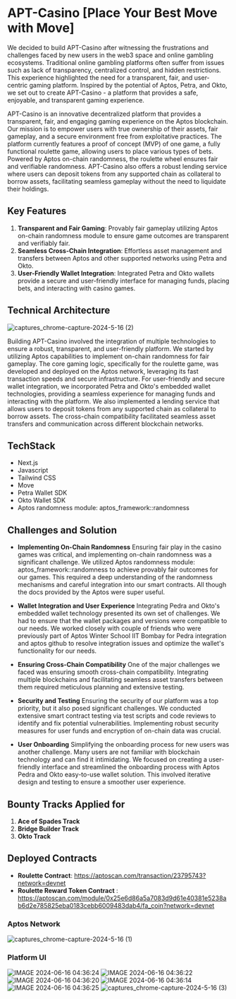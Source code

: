 
# APT-Casino [Place Your Best Move with Move]

We decided to build APT-Casino after witnessing the frustrations and challenges faced by new users in the web3 space and online gambling ecosystems. Traditional online gambling platforms often suffer from issues such as lack of transparency, centralized control, and hidden restrictions. This experience highlighted the need for a transparent, fair, and user-centric gaming platform. Inspired by the potential of Aptos, Petra, and Okto, we set out to create APT-Casino - a platform that provides a safe, enjoyable, and transparent gaming experience.

APT-Casino is an innovative decentralized platform that provides a transparent, fair, and engaging gaming experience on the Aptos blockchain. Our mission is to empower users with true ownership of their assets, fair gameplay, and a secure environment free from exploitative practices. The platform currently features a proof of concept (MVP) of one game, a fully functional roulette game, allowing users to place various types of bets. Powered by Aptos on-chain randomness, the roulette wheel ensures fair and verifiable randomness. APT-Casino also offers a robust lending service where users can deposit tokens from any supported chain as collateral to borrow assets, facilitating seamless gameplay without the need to liquidate their holdings.

## Key Features

1. **Transparent and Fair Gaming**: Provably fair gameplay utilizing Aptos on-chain randomness module to ensure game outcomes are transparent and verifiably fair.
2. **Seamless Cross-Chain Integration**: Effortless asset management and transfers between Aptos and other supported networks using Petra and Okto.
3. **User-Friendly Wallet Integration**: Integrated Petra and Okto wallets provide a secure and user-friendly interface for managing funds, placing bets, and interacting with casino games.

## Technical Architecture

![captures_chrome-capture-2024-5-16 (2)](https://github.com/Kali-Decoder/Move_Roulette/assets/69464744/6f951ad3-510a-4bf6-9ace-f5d937467351)

Building APT-Casino involved the integration of multiple technologies to ensure a robust, transparent, and user-friendly platform. We started by utilizing Aptos capabilities to implement on-chain randomness for fair gameplay. The core gaming logic, specifically for the roulette game, was developed and deployed on the Aptos network, leveraging its fast transaction speeds and secure infrastructure. For user-friendly and secure wallet integration, we incorporated Petra and Okto's embedded wallet technologies, providing a seamless experience for managing funds and interacting with the platform. We also implemented a lending service that allows users to deposit tokens from any supported chain as collateral to borrow assets. The cross-chain compatibility facilitated seamless asset transfers and communication across different blockchain networks.

## TechStack

- Next.js
- Javascript
- Tailwind CSS
- Move
- Petra Wallet SDK
- Okto Wallet SDK
- Aptos randomness module: aptos_framework::randomness

## Challenges and Solution
- **Implementing On-Chain Randomness**
Ensuring fair play in the casino games was critical, and implementing on-chain randomness was a significant challenge. We utilized Aptos randomness module: aptos_framework::randomness to achieve provably fair outcomes for our games. This required a deep understanding of the randomness mechanisms and careful integration into our smart contracts. All though the docs provided by the Aptos were super useful.

- **Wallet Integration and User Experience**
Integrating Pedra and Okto's embedded wallet technology presented its own set of challenges. We had to ensure that the wallet packages and versions were compatible to our needs. We worked closely with couple of friends who were previously part of Aptos Winter School IIT Bombay for Pedra integration and aptos github to resolve integration issues and optimize the wallet's functionality for our needs.

- **Ensuring Cross-Chain Compatibility**
One of the major challenges we faced was ensuring smooth cross-chain compatibility. Integrating multiple blockchains and facilitating seamless asset transfers between them required meticulous planning and extensive testing.

- **Security and Testing**
Ensuring the security of our platform was a top priority, but it also posed significant challenges. We conducted extensive smart contract testing via test scripts and code reviews to identify and fix potential vulnerabilities. Implementing robust security measures for user funds and encryption of on-chain data was crucial.

- **User Onboarding**
Simplifying the onboarding process for new users was another challenge. Many users are not familiar with blockchain technology and can find it intimidating. We focused on creating a user-friendly interface and streamlined the onboarding process with Aptos Pedra and Okto easy-to-use wallet solution. This involved iterative design and testing to ensure a smoother user experience.

## Bounty Tracks Applied for
1. **Ace of Spades Track**
2. **Bridge Builder Track**
3. **Okto Track**

## Deployed Contracts
- **Roulette Contract**: https://aptoscan.com/transaction/23795743?network=devnet
- **Roulette Reward Token Contract** : https://aptoscan.com/module/0x25e6d86a5a7083d9d61e40381e5238ab6d2e785825eba0183cebb6009483dab4/fa_coin?network=devnet
  
### Aptos Network
![captures_chrome-capture-2024-5-16 (1)](https://github.com/Kali-Decoder/Move_Roulette/assets/69464744/fb5d3382-6122-4e64-a251-78e89265fb52)

### Platform UI 
![IMAGE 2024-06-16 04:36:24](https://github.com/Kali-Decoder/Move_Roulette/assets/82640789/7ad111b0-f24e-466f-96b7-ad1a03b4cab3)
![IMAGE 2024-06-16 04:36:22](https://github.com/Kali-Decoder/Move_Roulette/assets/82640789/477bf1b5-abe9-4b0d-a510-fb09e9db6d29)
![IMAGE 2024-06-16 04:36:20](https://github.com/Kali-Decoder/Move_Roulette/assets/82640789/4047e5c0-6eaf-4320-8d08-722c9438fdf2)
![IMAGE 2024-06-16 04:36:14](https://github.com/Kali-Decoder/Move_Roulette/assets/82640789/14c9d9d5-14b4-4c1e-8e02-7b69878813d2)
![IMAGE 2024-06-16 04:36:25](https://github.com/Kali-Decoder/Move_Roulette/assets/82640789/d4e3b1dd-0627-469c-9956-38a9f3c95516)
![captures_chrome-capture-2024-5-16 (3)](https://github.com/Kali-Decoder/Move_Roulette/assets/69464744/02fa3ea9-d0bb-4ffe-b6d7-9ddba059629e)
